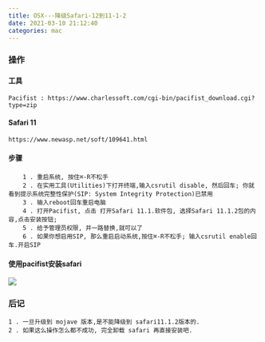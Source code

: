 ```yaml
---
title: OSX---降级Safari-12到11-1-2
date: 2021-03-10 21:12:40
categories: mac
---
```

### 操作

#### 工具

```
Pacifist : https://www.charlessoft.com/cgi-bin/pacifist_download.cgi?type=zip
```

#### Safari 11

```
https://www.newasp.net/soft/109641.html
```

#### 步骤

```
	1 . 重启系统, 按住⌘-R不松手
	2 . 在实用工具(Utilities)下打开终端,输入csrutil disable, 然后回车; 你就看到提示系统完整性保护(SIP: System Integrity Protection)已禁用
	3 . 输入reboot回车重启电脑
	4 . 打开Pacifist, 点击 打开Safari 11.1.软件包, 选择Safari 11.1.2包的内容,点击安装按钮;
	5 . 给予管理员权限, 并一路替换,就可以了
	6 . 如果你想启用SIP, 那么重启启动系统,按住⌘-R不松手; 输入csrutil enable回车.开启SIP
```

#### 使用pacifist安装safari

![](http://upload-images.jianshu.io/upload_images/10024246-137076307d06f5c0.jpg?imageMogr2/auto-orient/strip%7CimageView2/2/w/1240)

### 后记

```
1 . 一旦升级到 mojave 版本,是不能降级到 safari11.1.2版本的.
2 . 如果这么操作怎么都不成功, 完全卸载 safari 再直接安装吧.
```
